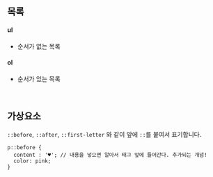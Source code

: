 ## 목록

#### ul
  - 순서가 없는 목록

#### ol
  - 순서가 있는 목록

<br />

## 가상요소

```::before```, ```::after```, ```::first-letter``` 와 같이 앞에 ```::```를 붙여서 표기합니다.

~~~
p::before {
  content : '♥'; // 내용을 넣으면 알아서 태그 앞에 들어간다. 추가되는 개념!
  color: pink;
}
~~~


